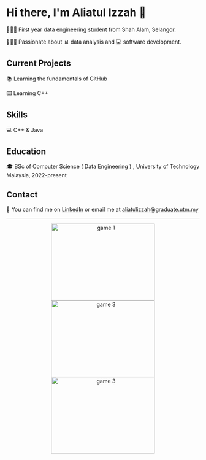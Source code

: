 # Hi there, I'm Aliatul Izzah 👋

👩🏻‍🎓 First year data engineering student from Shah Alam, Selangor.

👩🏻‍💻 Passionate about 📊 data analysis and 💻 software development.

## Current Projects

📚 Learning the fundamentals of GitHub

⌨️ Learning C++

## Skills

💻 C++ & Java

## Education

🎓 BSc of Computer Science ( Data Engineering ) , University of Technology Malaysia, 2022-present

## Contact

📧 You can find me on [LinkedIn](https://www.linkedin.com/in/aliatul-izzah-jasman-2a72b8261/) or email me at aliatulizzah@graduate.utm.my

---

<p align="center">
  <img src="https://media.giphy.com/media/ICOgUNjpvO0PC/giphy.gif" alt="game 1" width="270" height="200">
  <img src="https://media.giphy.com/media/WJOq6yKop0A1y/giphy.gif" alt="game 3" width="270" height="200">
  <img src="https://media.giphy.com/media/KZGN8tU5OmFJC/giphy.gif" alt="game 3" width="270" height="200">
</p>
